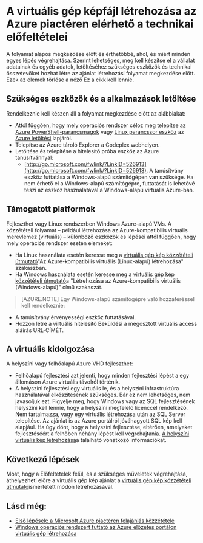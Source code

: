 <properties
   pageTitle="Műszaki Előfeltételek hozhat létre virtuális gép képként a Azure piactér |} Microsoft Azure"
   description="Ismerje meg hozhat létre, és egy virtuális gép kép bevezetéshez az Azure piactéren elérhető mások számára meg kell vásárolnia követelményei."
   services="marketplace-publishing"
   documentationCenter=""
   authors="HannibalSII"
   manager="hascipio"
   editor=""/>

<tags
  ms.service="marketplace"
  ms.devlang="na"
  ms.topic="article"
  ms.tgt_pltfrm="Azure"
  ms.workload="na"
  ms.date="04/29/2016"
  ms.author="hascipio; v-divte"/>

# <a name="technical-prerequisites-for-creating-a-virtual-machine-image-for-the-azure-marketplace"></a>A virtuális gép képfájl létrehozása az Azure piactéren elérhető a technikai előfeltételei
A folyamat alapos megkezdése előtt és érthetőbbé, ahol, és miért minden egyes lépés végrehajtása. Szerint lehetséges, meg kell készítse el a vállalat adatainak és egyéb adatok, letöltéséhez szükséges eszközök és technikai összetevőket hozhat létre az ajánlat létrehozási folyamat megkezdése előtt. Ezek az elemek törlése a néző Ez a cikk kell lennie.  

## <a name="download-needed-tools--applications"></a>Szükséges eszközök és a alkalmazások letöltése
Rendelkeznie kell készen áll a folyamat megkezdése előtt az alábbiakat:

- Attól függően, hogy mely operációs rendszer céloz meg telepítse az [Azure PowerShell-parancsmagok](https://www.microsoft.com/web/handlers/webpi.ashx/getinstaller/WindowsAzurePowershellGet.3f.3f.3fnew.appids) vagy [Linux parancssor eszköz](https://go.microsoft.com/fwlink/?LinkId=253472&clcid=0x409) az [Azure letöltési](https://azure.microsoft.com/downloads/) lapjáról.
- Telepítse az Azure tároló Explorer a Codeplex webhelyen.
- Letöltése és telepítése a hitelesítő próba eszköz az Azure tanúsítvánnyal:
  - [http://go.microsoft.com/fwlink/?LinkID=526913](http://go.microsoft.com/fwlink/?LinkID=526913). A tanúsítvány eszköz futtatása a Windows-alapú számítógépen van szüksége. Ha nem érhető el a Windows-alapú számítógépre, futtatását is lehetővé teszi az eszköz használatával a Windows-alapú virtuális Azure-ban.

## <a name="platforms-supported"></a>Támogatott platformok
Fejleszthet vagy Linux rendszerben Windows Azure-alapú VMs. A közzétételi folyamat – például létrehozása az Azure-kompatibilis virtuális merevlemez (virtuális) – különböző eszközök és lépései attól függően, hogy mely operációs rendszer esetén elemeket:  

- Ha Linux használata esetén keresse meg a [virtuális gép kép közzétételi útmutató](marketplace-publishing-vm-image-creation.md)"Az Azure-kompatibilis virtuális (Linux-alapú) létrehozása" szakaszban.
- Ha Windows használata esetén keresse meg a [virtuális gép kép közzétételi útmutató](marketplace-publishing-vm-image-creation.md)a "Létrehozása az Azure-kompatibilis virtuális (Windows-alapú)" című szakaszát.

> [AZURE.NOTE] Egy Windows-alapú számítógépre való hozzáféréssel kell rendelkeznie:
- A tanúsítvány érvényességi eszköz futtatásával.
- Hozzon létre a virtuális hitelesítő Beküldési a megosztott virtuális access aláírás URL-CÍMÉT.

## <a name="develop-your-vhd"></a>A virtuális kidolgozása
A helyszíni vagy felhőalapú Azure VHD fejleszthet:

- Felhőalapú fejlesztési azt jelenti, hogy minden fejlesztési lépést a egy állomáson Azure virtuális távolról történik.
- A helyszíni fejlesztési egy virtuális le, és a helyszíni infrastruktúra használatával elkészítésének szükséges. Bár ez nem lehetséges, nem javasoljuk ezt. Figyelje meg, hogy Windows vagy az SQL fejlesztésének helyszíni kell lennie, hogy a helyszíni megfelelő licenccel rendelkező. Nem tartalmazza, vagy egy virtuális létrehozása után az SQL Server telepítése. Az ajánlat is az Azure portálról jóváhagyott SQL kép kell alapjául. Ha úgy dönt, hogy a helyszíni fejlesztése, eltérően, amelyeket fejlesztéséért a felhőben néhány lépést kell végrehajtania. [A helyszíni virtuális kép létrehozása](marketplace-publishing-vm-image-creation-on-premise.md)a található vonatkozó információkat.

## <a name="next-steps"></a>Következő lépések
Most, hogy a Előfeltételek felül, és a szükséges műveletek végrehajtása, áthelyezheti előre a virtuális gép kép ajánlat a [virtuális gép kép közzétételi útmutató](marketplace-publishing-vm-image-creation.md)ismertetett módon létrehozásával.

## <a name="see-also"></a>Lásd még:
- [Első lépések: a Microsoft Azure piactéren felajánlás közzététele](marketplace-publishing-getting-started.md)
- [Windows operációs rendszert futtató az Azure előzetes portálon virtuális gép létrehozása](../virtual-machines/virtual-machines-windows-hero-tutorial.md)


[link-acct-creation]:marketplace-publishing-accounts-creation-registration.md
